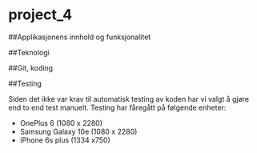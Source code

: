 # project_4

##Applikasjonens innhold og funksjonalitet

##Teknologi

##Git, koding

##Testing

Siden det ikke var krav til automatisk testing av koden har vi valgt å gjøre end to end test manuelt. Testing har fåregått på følgende enheter:
- OnePlus 6 (1080 x 2280)
- Samsung Galaxy 10e (1080 x 2280)
- iPhone 6s plus (1334 x750)






